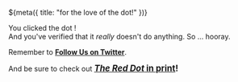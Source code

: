 ${meta({
	title: "for the love of the dot!"
})}
<div><tpdc:resultcard header='Congratulations!?' />
	<div data-id='result'>
		You clicked the <tpdc:var get='dot'></tpdc:var> dot
		<tpdc:var get="clicks" units="times" unit="time"></tpdc:var>!
	</div>
	<div data-id='description'>And you've verified that it <i>really</i> doesn't do anything. So ... hooray.</div>
</tpdc:resultcard></div>

Remember to <a href='https://twitter.com/pointlessdotcom'>**Follow Us on Twitter**</a>.

And be sure to check out <big>**[*The Red Dot* in print](https://www.amazon.com/red-dot-thepointless-dot-com-presents/dp/B08C96QQPD/ref=sr_1_2?crid=GWBSD3BNBZEH&keywords=the+red+dot+thepointless.com&qid=1643573607&sprefix=the+red+dot+thepointless.com%2Caps%2C116&sr=8-2)!**</big>
